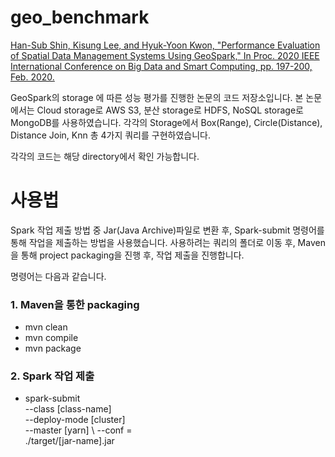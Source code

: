 # geo_benchmark

[Han-Sub Shin, Kisung Lee, and Hyuk-Yoon Kwon, "Performance Evaluation of Spatial Data Management Systems Using GeoSpark," In Proc. 2020 IEEE International Conference on Big Data and Smart Computing, pp. 197-200, Feb. 2020.](https://ieeexplore.ieee.org/document/9070530)

GeoSpark의 storage 에 따른 성능 평가를 진행한 논문의 코드 저장소입니다.
본 논문에서는 Cloud storage로 AWS S3, 분산 storage로 HDFS, NoSQL storage로 MongoDB를 사용하였습니다. 
각각의 Storage에서 Box(Range), Circle(Distance), Distance Join, Knn 총 4가지 쿼리를 구현하였습니다. 

각각의 코드는 해당 directory에서 확인 가능합니다. 

# 사용법
Spark 작업 제출 방법 중 Jar(Java Archive)파일로 변환 후, Spark-submit 명령어를 통해 작업을 제출하는 방법을 사용했습니다.
사용하려는 쿼리의 폴더로 이동 후, Maven 을 통해 project packaging을 진행 후, 작업 제출을 진행합니다. 

명령어는 다음과 같습니다. 

### 1. Maven을 통한 packaging
* mvn clean
* mvn compile
* mvn package

### 2. Spark 작업 제출
* spark-submit \
  --class [class-name] \
  --deploy-mode [cluster] \
  --master [yarn] \ 
  --conf <key>=<value> \
  ./target/[jar-name].jar

